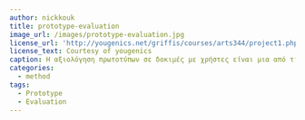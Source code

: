 ```yaml
---
author: nickkouk
title: prototype-evaluation
image_url: /images/prototype-evaluation.jpg
license_url: 'http://yougenics.net/griffis/courses/arts344/project1.php'
license_text: Courtesy of yougenics
caption: H αξιολόγηση πρωτοτύπων σε δοκιμές με χρήστες είναι μια από τις σημαντικότερες δραστηριότητες του προγραμματισμού της διάδρασης καθώς μας βοηθά να κατανοήσουμε καλύτερα και να ορίσουμε τις ανάγκες ενός χρήστη ή μιας ομάδας χρηστών.
categories:
  - method
tags:
  - Prototype
  - Evaluation
---
```

